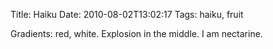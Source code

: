 Title: Haiku
Date: 2010-08-02T13:02:17
Tags: haiku, fruit


Gradients: red, white.
Explosion in the middle.
I am nectarine.